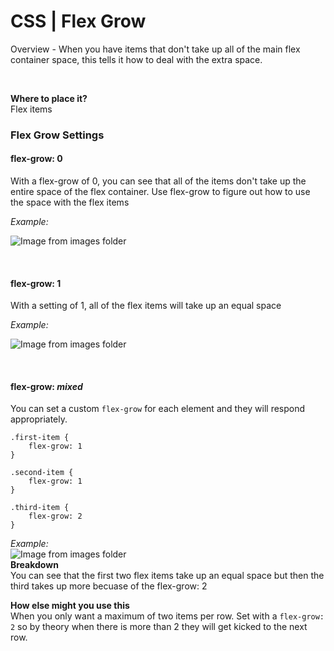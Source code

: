 # CSS | Flex Grow

Overview - When you have items that don't take up all of the main flex container space, this tells it how to deal with the extra space. 

<br/>

**Where to place it?**  
Flex items


### Flex Grow Settings

#### flex-grow: 0
With a flex-grow of 0, you can see that all of the items don't take up the entire space of the flex container. Use flex-grow to figure out how to use the space with the flex items 
<br/>

_Example:_ 

![Image from images folder](/css/flexbox/flex-grow/css_flexbox_flex-grow_grow-zero.png)   

<br/>

#### flex-grow: 1  
With a setting of 1, all of the flex items will take up an equal space 
<br/>

_Example:_  

![Image from images folder](/css/flexbox/flex-grow/css_flexbox_flex-grow_grow-one.png)  

<br/>

#### flex-grow: _mixed_  
You can set a custom `flex-grow` for each element and they will respond appropriately. 
```
.first-item {
    flex-grow: 1
}

.second-item {
    flex-grow: 1
}

.third-item {
    flex-grow: 2
}
```

_Example:_   
![Image from images folder](/css/flexbox/flex-grow/css_flexbox_flex-grow_grow-mixed.png)  
**Breakdown**  
You can see that the first two flex items take up an equal space but then the third takes up more becuase of the flex-grow: 2  


**How else might you use this**  
When you only want a maximum of two items per row. Set with a `flex-grow: 2` so by theory when there is more than 2 they will get kicked to the next row. 